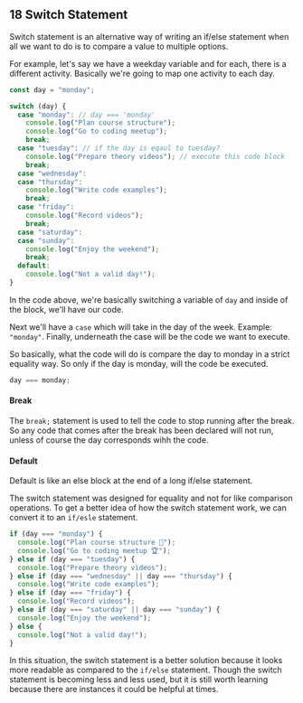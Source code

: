 ## 18 Switch Statement

Switch statement is an alternative way of writing an if/else statement when all we want to do is to compare a value to multiple options.

For example, let's say we have a weekday variable and for each, there is a different activity. Basically we're going to map one activity to each day.

```js
const day = "monday";

switch (day) {
  case "monday": // day === 'monday'
    console.log("Plan course structure");
    console.log("Go to coding meetup");
    break;
  case "tuesday": // if the day is eqaul to tuesday?
    console.log("Prepare theory videos"); // execute this code block
    break;
  case "wednesday":
  case "thursday":
    console.log("Write code examples");
    break;
  case "friday":
    console.log("Record videos");
    break;
  case "saturday":
  case "sunday":
    console.log("Enjoy the weekend");
    break;
  default:
    console.log("Not a valid day!");
}
```

In the code above, we're basically switching a variable of `day` and inside of the block, we'll have our code.

Next we'll have a `case` which will take in the day of the week. Example: `"monday"`. Finally, underneath the case will be the code we want to execute.

So basically, what the code will do is compare the day to monday in a strict equality way. So only if the day is monday, will the code be executed.

```js
day === monday;
```

#### Break

The `break;` statement is used to tell the code to stop running after the break. So any code that comes after the break has been declared will not run, unless of course the day corresponds wihh the code.

#### Default

Default is like an else block at the end of a long if/else statement.

The switch statement was designed for equality and not for like comparison operations.
To get a better idea of how the switch statement work, we can convert it to an `if/esle` statement.

```js
if (day === "monday") {
  console.log("Plan course structure 🎉");
  console.log("Go to coding meetup 🏆");
} else if (day === "tuesday") {
  console.log("Prepare theory videos");
} else if (day === "wednesday" || day === "thursday") {
  console.log("Write code examples");
} else if (day === "friday") {
  console.log("Record videos");
} else if (day === "saturday" || day === "sunday") {
  console.log("Enjoy the weekend");
} else {
  console.log("Not a valid day!");
}
```

In this situation, the switch statement is a better solution because it looks more readable as compared to the `if/else` statement. Though the switch statement is becoming less and less used, but it is still worth learning because there are instances it could be helpful at times.

